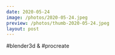 ```yaml
---
date: 2020-05-24
image: /photos/2020-05-24.jpeg
preview: /photos/thumb-2020-05-24.jpeg
layout: post
---
```


#blender3d & #procreate
